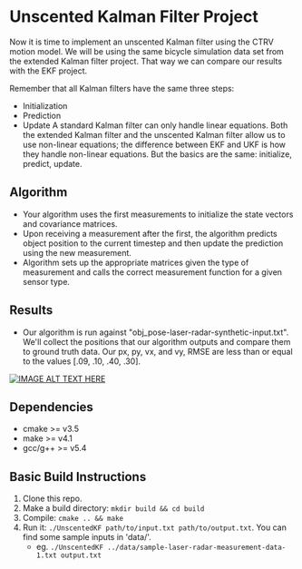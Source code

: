 # Unscented Kalman Filter Project
Now it is time to implement an unscented Kalman filter using the CTRV motion model. We will be using the same bicycle simulation data set from the extended Kalman filter project. That way we can compare our results with the EKF project.

Remember that all Kalman filters have the same three steps:

- Initialization
- Prediction
- Update
A standard Kalman filter can only handle linear equations. Both the extended Kalman filter and the unscented Kalman filter allow us to use non-linear equations; the difference between EKF and UKF is how they handle non-linear equations. But the basics are the same: initialize, predict, update.

## Algorithm
- Your algorithm uses the first measurements to initialize the state vectors and covariance matrices.
- Upon receiving a measurement after the first, the algorithm predicts object position to the current timestep and then update the prediction using the new measurement.
- Algorithm sets up the appropriate matrices given the type of measurement and calls the correct measurement function for a given sensor type.

## Results
- Our algorithm is run against "obj_pose-laser-radar-synthetic-input.txt". We'll collect the positions that our algorithm outputs and compare them to ground truth data. Our px, py, vx, and vy, RMSE are less than or equal to the values [.09, .10, .40, .30].

[![IMAGE ALT TEXT HERE](https://img.youtube.com/vi/_rHwX3TeDA4/0.jpg)](https://www.youtube.com/watch?v=_rHwX3TeDA4)

## Dependencies

* cmake >= v3.5
* make >= v4.1
* gcc/g++ >= v5.4

## Basic Build Instructions

1. Clone this repo.
2. Make a build directory: `mkdir build && cd build`
3. Compile: `cmake .. && make`
4. Run it: `./UnscentedKF path/to/input.txt path/to/output.txt`. You can find
   some sample inputs in 'data/'.
    - eg. `./UnscentedKF ../data/sample-laser-radar-measurement-data-1.txt output.txt`
    

